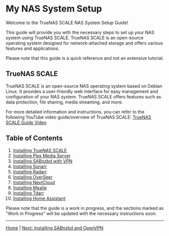 # My NAS System Setup

Welcome to the TrueNAS SCALE NAS System Setup Guide!

This guide will provide you with the necessary steps to set up your NAS system using TrueNAS SCALE. TrueNAS SCALE is an open-source operating system designed for network-attached storage and offers various features and applications.

Please note that this guide is a quick reference and not an extensive tutorial.

## TrueNAS SCALE

TrueNAS SCALE is an open-source NAS operating system based on Debian Linux. It provides a user-friendly web interface for easy management and configuration of your NAS system. TrueNAS SCALE offers features such as data protection, file sharing, media streaming, and more.

For more detailed information and instructions, you can refer to the following YouTube video guide/overview of TrueNAS SCALE: [TrueNAS SCALE Guide Video](https://www.youtube.com/watch?v=C-UI8Wvl9YU)

## Table of Contents

1. [Installing TrueNAS SCALE](1.%20Installing%20TrueNAS%20Scale.md)
2. [Installing Plex Media Server](2.%20Installing%20Plex%20Media%20Server.md)
3. [Installing SABnzbd with VPN](2.%20Installing%20SABnzbd%20&%20VPN.md)
4. [Installing Sonarr](3.%20Installing%20Sonarr.md)
5. [Installing Radarr](4.%20Installing%20Radarr.md)
6. [Installing OverSeer](5.%20Installing%20OverSeer.md)
7. [Installing NextCloud](6.%20Installing%20NextCloud.md)
8. [Installing Mealie](7.%20Installing%20Mealie.md)
9. [Installing Tdarr](8.%20Installing%20Tdarr.md)
10. [Installing Home Assistant](9.%20Installing%20Home%20Assistant.md)

Please note that the guide is a work in progress, and the sections marked as "Work in Progress" will be updated with the necessary instructions soon.

---

[Home](README.md) | [Next: Installing SABnzbd and OpenVPN](1.%20Installing%20TrueNAS%20Scale.md)
